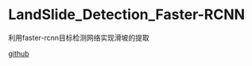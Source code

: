# LandSlide_Detection_Faster-RCNN
利用faster-rcnn目标检测网络实现滑坡的提取

[github](https://github.com/bubbliiiing/faster-rcnn-pytorch)
